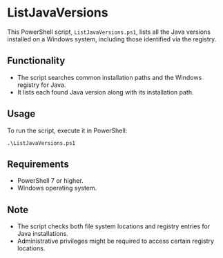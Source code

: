 
# ListJavaVersions

This PowerShell script, `ListJavaVersions.ps1`, lists all the Java versions installed on a Windows system, including those identified via the registry.

## Functionality

- The script searches common installation paths and the Windows registry for Java.
- It lists each found Java version along with its installation path.

## Usage

To run the script, execute it in PowerShell:

```
.\ListJavaVersions.ps1
```

## Requirements

- PowerShell 7 or higher.
- Windows operating system.

## Note

- The script checks both file system locations and registry entries for Java installations.
- Administrative privileges might be required to access certain registry locations.
